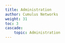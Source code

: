 ```yaml
---
title: Administration
author: Cumulus Networks
weight: 31
toc: 3
cascade:
    topic: Administration
---
```

